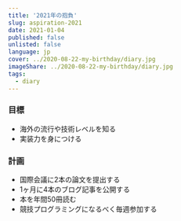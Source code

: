 ```yaml
---
title: '2021年の抱負'
slug: aspiration-2021
date: 2021-01-04
published: false
unlisted: false
language: jp
cover: ../2020-08-22-my-birthday/diary.jpg
imageShare: ../2020-08-22-my-birthday/diary.jpg
tags:
  - diary
---
```


### 目標

- 海外の流行や技術レベルを知る
- 実装力を身につける

### 計画

- 国際会議に2本の論文を提出する
- 1ヶ月に4本のブログ記事を公開する
- 本を年間50冊読む
- 競技プログラミングになるべく毎週参加する
